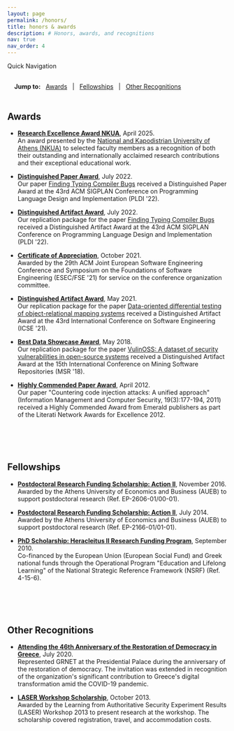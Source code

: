 ```yaml
---
layout: page
permalink: /honors/
title: honors & awards
description: # Honors, awards, and recognitions
nav: true
nav_order: 4
---
```


Quick Navigation

<div class="honors-navigation" style="margin-bottom: 2rem; padding: 1rem; background-color: var(--global-card-bg-color); border-radius: 8px;">
  <strong>Jump to:</strong>
  <span onclick="document.getElementById('awards').scrollIntoView({behavior: 'smooth'})" style="cursor: pointer; color: var(--global-theme-color); margin: 0 0.5rem; text-decoration: underline;">Awards</span> | 
  <span onclick="document.getElementById('fellowships').scrollIntoView({behavior: 'smooth'})" style="cursor: pointer; color: var(--global-theme-color); margin: 0 0.5rem; text-decoration: underline;">Fellowships</span> | 
  <span onclick="document.getElementById('recognitions').scrollIntoView({behavior: 'smooth'})" style="cursor: pointer; color: var(--global-theme-color); margin: 0 0.5rem; text-decoration: underline;">Other Recognitions</span>
</div>

## <span id="awards">Awards</span>

- **[Research Excellence Award NKUA](/assets/img/award-1.jpg)**,
  April 2025.  
  An award presented by the
  [National and Kapodistrian University of Athens (NKUA)](https://www.uoa.gr/)
  to selected faculty members as a recognition of both their outstanding
  and internationally acclaimed research contributions and their exceptional educational work.

- **[Distinguished Paper Award](/assets/img/pldi_22_dpa.jpg)**, July 2022.  
  Our paper [Finding Typing Compiler Bugs](https://theosotr.github.io/assets/pdf/pldi22.pdf)
  received a Distinguished Paper Award at the 43rd ACM SIGPLAN Conference on
  Programming Language Design and Implementation (PLDI '22).

- **[Distinguished Artifact Award](/assets/img/pldi_22_daa.jpg)**, July 2022.  
  Our replication package for the paper
  [Finding Typing Compiler Bugs](https://theosotr.github.io/assets/pdf/pldi22.pdf)
  received a Distinguished Artifact Award at the 43rd ACM SIGPLAN Conference on
  Programming Language Design and Implementation (PLDI '22).

- **[Certificate of Appreciation](/assets/pdf/fse_honors.pdf)**, October 2021.  
  Awarded by the 29th ACM Joint European Software Engineering
  Conference and Symposium on the Foundations of Software Engineering
  (ESEC/FSE '21) for service on the conference organization committee.

- **[Distinguished Artifact Award](/assets/pdf/ICSE2021-award-certificate-AE.pdf)**,
  May 2021.  
  Our replication package for the paper
  [Data-oriented differential testing of object-relational mapping systems](/assets/pdf/SCAMS21.pdf)
  received a Distinguished Artifact Award at the
  43rd International Conference on Software Engineering (ICSE '21).

- **[Best Data Showcase Award](/assets/img/msr18-award.jpg)**,
  May 2018.  
  Our replication package for the paper
  [VulinOSS: A dataset of security vulnerabilities in open-source systems](https://2018.msrconf.org/event/msr-2018-data-showcase-papers-vulinoss-a-dataset-of-security-vulnerabilities-in-open-source-systems)
  received a Distinguished Artifact Award at the
  15th International Conference on Mining Software Repositories (MSR '18).

- **[Highly Commended Paper Award](http://www.emeraldinsight.com/doi/full/10.1108/imcs.2012.04620aaa.001)**, April 2012.  
  Our paper "Countering code injection attacks: A unified approach" (Information Management and Computer Security, 19(3):177-194, 2011) received a Highly Commended Award from Emerald publishers as part of the Literati Network Awards for Excellence 2012.

<div style="width: 100%; height: 3px; background: linear-gradient(to right, transparent, var(--global-theme-color), transparent); margin: 3rem 0;"></div>

## <span id="fellowships">Fellowships</span>

- **[Postdoctoral Research Funding Scholarship: Action II](https://www.balab.aueb.gr/action-ii2.html)**,
  November 2016.  
  Awarded by the Athens University of Economics and Business (AUEB)
  to support postdoctoral research (Ref. EP-2606-01/00-01).

- **[Postdoctoral Research Funding Scholarship: Action II](https://www.balab.aueb.gr/action-ii.html)**,
  July 2014.  
  Awarded by the Athens University of Economics and Business (AUEB)
  to support postdoctoral research (Ref. EP-2166-01/01-01).

- **[PhD Scholarship: Heracleitus II Research Funding Program](https://www.balab.aueb.gr/iraklitos-ii.html)**,
  September 2010.  
  Co-financed by the European Union (European Social Fund)
  and Greek national funds through the Operational Program "Education and Lifelong Learning"
  of the National Strategic Reference Framework (NSRF) (Ref. 4-15-6).

<div style="width: 100%; height: 3px; background: linear-gradient(to right, transparent, var(--global-theme-color), transparent); margin: 3rem 0;"></div>

## <span id="recognitions">Other Recognitions</span>

- **[Attending the 46th Anniversary of the Restoration of
  Democracy in Greece](/assets/img/invitation.jpeg)**, July 2020.  
  Represented GRNET at the Presidential Palace during the anniversary
  of the restoration of democracy. The invitation was extended
  in recognition of the organization's significant contribution
  to Greece's digital transformation amid the COVID-19 pandemic.

- **[LASER Workshop Scholarship](http://www.laser-workshop.org/)**,
  October 2013.  
  Awarded by the Learning from Authoritative Security Experiment Results
  (LASER) Workshop 2013 to present research at the workshop.
  The scholarship covered registration, travel, and accommodation costs.
